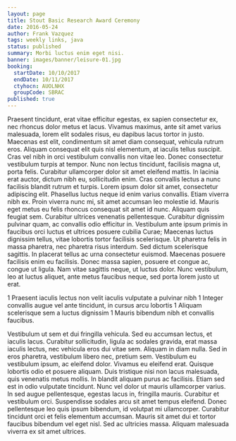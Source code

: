 ```yaml
---
layout: page
title: Stout Basic Research Award Ceremony
date: 2016-05-24
author: Frank Vazquez
tags: weekly links, java
status: published
summary: Morbi luctus enim eget nisi.
banner: images/banner/leisure-01.jpg
booking:
  startDate: 10/10/2017
  endDate: 10/11/2017
  ctyhocn: AUOLNHX
  groupCode: SBRAC
published: true
---
```

Praesent tincidunt, erat vitae efficitur egestas, ex sapien consectetur ex, nec rhoncus dolor metus et lacus. Vivamus maximus, ante sit amet varius malesuada, lorem elit sodales risus, eu dapibus lacus tortor in justo. Maecenas est elit, condimentum sit amet diam consequat, vehicula rutrum eros. Aliquam consequat elit quis nisl elementum, at iaculis tellus suscipit. Cras vel nibh in orci vestibulum convallis non vitae leo. Donec consectetur vestibulum turpis at tempor. Nunc non lectus tincidunt, facilisis magna ut, porta felis. Curabitur ullamcorper dolor sit amet eleifend mattis. In lacinia erat auctor, dictum nibh eu, sollicitudin enim. Cras convallis lectus a nunc facilisis blandit rutrum et turpis. Lorem ipsum dolor sit amet, consectetur adipiscing elit. Phasellus luctus neque id enim varius convallis. Etiam viverra nibh ex. Proin viverra nunc mi, sit amet accumsan leo molestie id. Mauris eget metus eu felis rhoncus consequat sit amet id nunc. Aliquam quis feugiat sem.
Curabitur ultrices venenatis pellentesque. Curabitur dignissim pulvinar quam, ac convallis odio efficitur in. Vestibulum ante ipsum primis in faucibus orci luctus et ultrices posuere cubilia Curae; Maecenas luctus dignissim tellus, vitae lobortis tortor facilisis scelerisque. Ut pharetra felis in massa pharetra, nec pharetra risus interdum. Sed dictum scelerisque sagittis. In placerat tellus ac urna consectetur euismod. Maecenas posuere facilisis enim eu facilisis. Donec massa sapien, posuere et congue ac, congue ut ligula. Nam vitae sagittis neque, ut luctus dolor. Nunc vestibulum, leo at luctus aliquet, ante metus faucibus neque, sed porta lorem justo ut erat.

1 Praesent iaculis lectus non velit iaculis vulputate a pulvinar nibh
1 Integer convallis augue vel ante tincidunt, in cursus arcu lobortis
1 Aliquam scelerisque sem a luctus dignissim
1 Mauris bibendum nibh et convallis faucibus.

Vestibulum ut sem et dui fringilla vehicula. Sed eu accumsan lectus, et iaculis lacus. Curabitur sollicitudin, ligula ac sodales gravida, erat massa iaculis lectus, nec vehicula eros dui vitae sem. Aliquam in diam nulla. Sed in eros pharetra, vestibulum libero nec, pretium sem. Vestibulum eu vestibulum ipsum, ac eleifend dolor. Vivamus eu eleifend erat.
Quisque lobortis odio et posuere aliquam. Duis tristique nisi non lacus malesuada, quis venenatis metus mollis. In blandit aliquam purus ac facilisis. Etiam sed est in odio vulputate tincidunt. Nunc vel dolor ut mauris ullamcorper varius. In sed augue pellentesque, egestas lacus in, fringilla mauris. Curabitur et vestibulum orci. Suspendisse sodales arcu sit amet tempus eleifend. Donec pellentesque leo quis ipsum bibendum, id volutpat mi ullamcorper. Curabitur tincidunt orci et felis elementum accumsan. Mauris sit amet dui et tortor faucibus bibendum vel eget nisl. Sed ac ultricies massa. Aliquam malesuada viverra ex sit amet ultrices.
